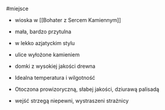 #miejsce 
* wioska w [[Bohater z Sercem Kamiennym]]
* mała, bardzo przytulna
* w lekko azjatyckim stylu
* ulice wyłożone kamieniem
* domki z wysokiej jakości drewna
* Idealna temperatura i wilgotność

* Otoczona prowizoryczną, słabej jakości, dziurawą palisadą
* wejść strzegą niepewni, wystraszeni strażnicy 